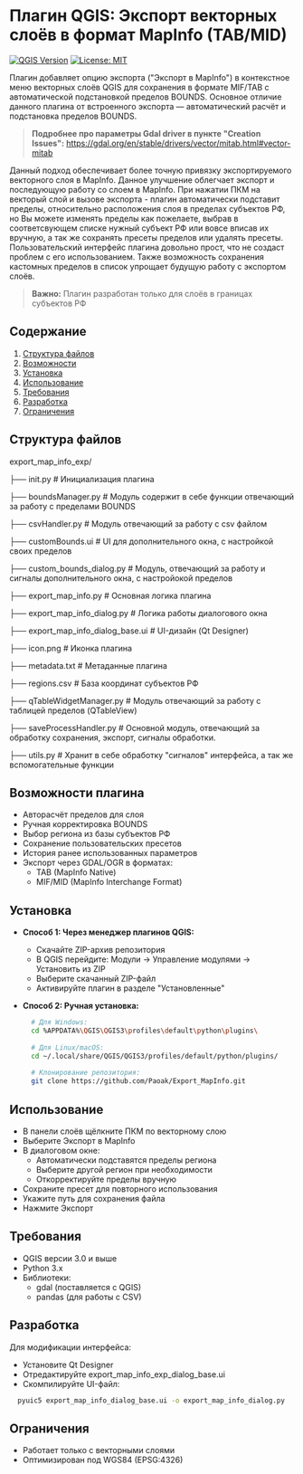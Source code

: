 # Плагин QGIS: Экспорт векторных слоёв в формат MapInfo (TAB/MID)

[![QGIS Version](https://img.shields.io/badge/QGIS-3.0%2B-brightgreen.svg)](https://qgis.org)
[![License: MIT](https://img.shields.io/badge/License-MIT-yellow.svg)](https://opensource.org/licenses/MIT)

Плагин добавляет опцию экспорта ("Экспорт в MapInfo") в контекстное меню векторных слоёв QGIS для сохранения в формате MIF/TAB с автоматической подстановкой пределов BOUNDS.
Основное отличие данного плагина от встроенного экспорта — автоматический расчёт и подстановка пределов BOUNDS. 

> **Подробнее про параметры Gdal driver в пункте "Creation Issues":** https://gdal.org/en/stable/drivers/vector/mitab.html#vector-mitab

Данный подход обеспечивает более точную привязку экспортируемого векторного слоя в MapInfo. Данное улучшение облегчает экспорт и последующую работу со слоем в MapInfo.
При нажатии ПКМ на векторый слой и вызове экспорта - плагин автоматически подставит пределы, относительно расположения слоя в пределах субъектов РФ, но Вы можете изменять пределы как пожелаете, выбрав в соответсвующем списке нужный субъект РФ или вовсе вписав их вручную, а так же сохранять пресеты пределов или удалять пресеты.
Пользовательский интерфейс плагина довольно прост, что не создаст проблем с его использованием.
Также возможность сохранения кастомных пределов в список упрощает будущую работу с экспортом слоёв.

> **Важно:** Плагин разработан только для слоёв в границах субъектов РФ

## Содержание
1. [Структура файлов](#структура-файлов)
2. [Возможности](#возможности-плагина)
3. [Установка](#установка)
4. [Использование](#использование)
5. [Требования](#требования)
6. [Разработка](#разработка)
7. [Ограничения](#ограничения)

## Структура файлов

export_map_info_exp/

├── init.py # Инициализация плагина

├── boundsManager.py # Модуль содержит в себе функции отвечающий за работу с пределами BOUNDS

├── csvHandler.py # Модуль отвечающий за работу с csv файлом

├──  customBounds.ui # UI для дополнительного окна, с настройкой своих пределов

├── custom_bounds_dialog.py  # Модуль, отвечающий за работу и сигналы дополнительного окна, с настройокой пределов

├── export_map_info.py # Основная логика плагина

├── export_map_info_dialog.py # Логика работы диалогового окна

├── export_map_info_dialog_base.ui # UI-дизайн (Qt Designer)

├── icon.png # Иконка плагина

├── metadata.txt # Метаданные плагина

├── regions.csv # База координат субъектов РФ

├── qTableWidgetManager.py # Модуль отвечающий за работу с таблицей пределов (QTableView)

├── saveProcessHandler.py # Основной модуль, отвечающий за обработку сохранения, экспорт, сигналы обработки.

├── utils.py # Хранит в себе обработку "сигналов" интерфейса, а так же вспомогательные функции


## Возможности плагина
- Авторасчёт пределов для слоя
- Ручная корректировка BOUNDS
- Выбор региона из базы субъектов РФ
- Сохранение пользовательских пресетов
- История ранее использованных параметров
- Экспорт через GDAL/OGR в форматах:
  - TAB (MapInfo Native)
  - MIF/MID (MapInfo Interchange Format)

## Установка
- **Способ 1: Через менеджер плагинов QGIS:**     
  - Скачайте ZIP-архив репозитория
  - В QGIS перейдите: Модули → Управление модулями → Установить из ZIP
  - Выберите скачанный ZIP-файл
  - Активируйте плагин в разделе "Установленные"

- **Способ 2: Ручная установка:**    
  ```bash
    # Для Windows:
    cd %APPDATA%\QGIS\QGIS3\profiles\default\python\plugins\
    
    # Для Linux/macOS:
    cd ~/.local/share/QGIS/QGIS3/profiles/default/python/plugins/
    
    # Клонирование репозитория:
    git clone https://github.com/Paoak/Export_MapInfo.git
  ```
## Использование  
- В панели слоёв щёлкните ПКМ по векторному слою
- Выберите Экспорт в MapInfo
- В диалоговом окне:
  - Автоматически подставятся пределы региона
  - Выберите другой регион при необходимости
  - Откорректируйте пределы вручную
- Сохраните пресет для повторного использования
- Укажите путь для сохранения файла
- Нажмите Экспорт

## Требования
- QGIS версии 3.0 и выше
- Python 3.x
- Библиотеки:
  - gdal (поставляется с QGIS)
  - pandas (для работы с CSV)
 
## Разработка
Для модификации интерфейса:
- Установите Qt Designer
- Отредактируйте export_map_info_exp_dialog_base.ui
- Скомпилируйте UI-файл:
```bash
  pyuic5 export_map_info_dialog_base.ui -o export_map_info_dialog.py
```

## Ограничения
- Работает только с векторными слоями
- Оптимизирован под WGS84 (EPSG:4326)
